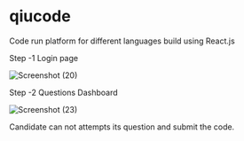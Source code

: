 # qiucode
Code run platform for different languages build using React.js

Step -1 Login page

![Screenshot (20)](https://user-images.githubusercontent.com/28671306/119215253-23c29380-baea-11eb-9467-aaa9d119b41c.png)

Step -2 Questions Dashboard

![Screenshot (23)](https://user-images.githubusercontent.com/28671306/119215212-d21a0900-bae9-11eb-9f36-9fb8aacef6f0.png)

Candidate can not attempts its question and submit the code.


